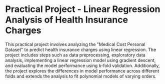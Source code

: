 # Practical Project - Linear Regression Analysis of Health Insurance Charges


This practical project involves analyzing the "Medical Cost Personal Dataset" to predict health insurance charges using linear regression. The project includes steps such as data preprocessing, exploratory data analysis, implementing a linear regression model using gradient descent, and evaluating the model performance using k-fold validation. Additionally, the project explores the differences in model performance across different folds and extends the analysis to fit polynomial models of varying orders.
